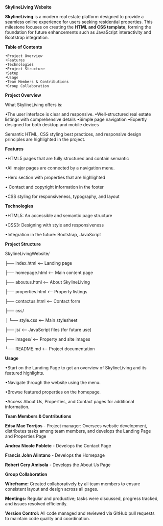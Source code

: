 **SkylineLiving Website**


**SkylineLiving** is a modern real estate platform designed to provide a seamless online experience for users seeking residential properties. This milestone focuses on creating the **HTML and CSS template**, forming the foundation for future enhancements such as JavaScript interactivity and Bootstrap integration.



**Table of Contents**

    •Project Overview
    •Features
    •Technologies
    •Project Structure
    •Setup
    •Usage
    •Team Members & Contributions
    •Group Collaboration



**Project Overview**

What SkylineLiving offers is:

   •The user interface is clear and responsive.
   •Well-structured real estate listings with comprehensive details
   •Simple page navigation
   •Expertly designed for both desktop and mobile devices
   
Semantic HTML, CSS styling best practices, and responsive design principles are highlighted in the project.



**Features**

  •HTML5 pages that are fully structured and contain semantic 
  
  •All major pages are connected by a navigation menu.
  
  •Hero section with properties that are highlighted
  
  • Contact and copyright information in the footer
  
  •CSS styling for responsiveness, typography, and layout



**Technologies**

 •HTML5: An accessible and semantic page structure
 
 •CSS3: Designing with style and responsiveness
 
 •Integration in the future: Bootstrap, JavaScript


 
**Project Structure**

SkylineLivingWebsite/

├── index.html          <-- Landing page

├── homepage.html       <-- Main content page

├── aboutus.html        <-- About SkylineLiving

├── properties.html     <-- Property listings

├── contactus.html      <-- Contact form

├── css/

│   └── style.css       <-- Main stylesheet

├── js/                 <-- JavaScript files (for future use)

├── images/             <-- Property and site images

└── README.md           <-- Project documentation



**Usage**

•Start on the Landing Page to get an overview of SkylineLiving and its featured highlights.

•Navigate through the website using the menu.

•Browse featured properties on the homepage.

•Access About Us, Properties, and Contact pages for additional information.


**Team Members & Contributions**


**Edsa Mae Torrijos** - 	Project manager: Oversees website development, distributes tasks among team members, and develops the Landing Page and Properties Page

**Andrea Nicole Poblete**	- Develops the Contact Page

**Francis John Alintano**	- Develops the Homepage

**Robert Cery Amisola**	- Develops the About Us Page









**Group Collaboration**

**Wireframe:** Created collaboratively by all team members to ensure consistent layout and design across all pages.

**Meetings:** Regular and productive; tasks were discussed, progress tracked, and issues resolved efficiently.

**Version Control:** All code managed and reviewed via GitHub pull requests to maintain code quality and coordination.

